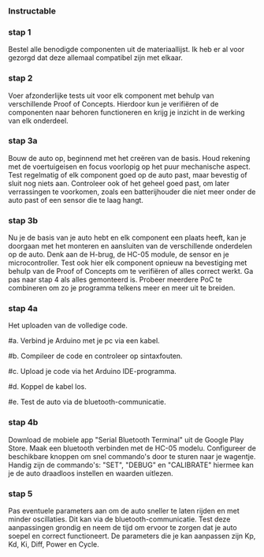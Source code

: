 ### Instructable

### stap 1

Bestel alle benodigde componenten uit de materiaallijst. Ik heb er al voor gezorgd dat deze allemaal compatibel zijn met elkaar.

### stap 2

Voer afzonderlijke tests uit voor elk component met behulp van verschillende Proof of Concepts. Hierdoor kun je verifiëren of de componenten naar behoren functioneren en krijg je inzicht in de werking van elk onderdeel.

### stap 3a

Bouw de auto op, beginnend met het creëren van de basis. Houd rekening met de voertuigeisen en focus voorlopig op het puur mechanische aspect. Test regelmatig of elk component goed op de auto past, maar bevestig of sluit nog niets aan. Controleer ook of het geheel goed past, om later verrassingen te voorkomen, zoals een batterijhouder die niet meer onder de auto past of een sensor die te laag hangt.
 
### stap 3b

Nu je de basis van je auto hebt en elk component een plaats heeft, kan je doorgaan met het monteren en aansluiten van de verschillende onderdelen op de auto. Denk aan de H-brug, de HC-05 module, de sensor en je microcontroller. Test ook hier elk component opnieuw na bevestiging met behulp van de Proof of Concepts om te verifiëren of alles correct werkt. Ga pas naar stap 4 als alles gemonteerd is. Probeer meerdere PoC te combineren om zo je programma telkens meer en meer uit te breiden.

### stap 4a

Het uploaden van de volledige code.

#a. Verbind je Arduino met je pc via een kabel.

#b. Compileer de code en controleer op sintaxfouten.

#c. Upload je code via het Arduino IDE-programma.

#d. Koppel de kabel los.

#e. Test de auto via de bluetooth-communicatie.

### stap 4b

Download de mobiele app "Serial Bluetooth Terminal" uit de Google Play Store. Maak een bluetooth verbinden met de HC-05 modelu. Configureer de beschikbare knoppen om snel commando's door te sturen naar je wagentje. Handig zijn de commando's: "SET", "DEBUG" en "CALIBRATE" hiermee kan je de auto draadloos instellen en waarden uitlezen.

### stap 5 

Pas eventuele parameters aan om de auto sneller te laten rijden en met minder oscillaties. Dit kan via de bluetooth-communicatie. Test deze aanpassingen grondig en neem de tijd om ervoor te zorgen dat je auto soepel en correct functioneert. De parameters die je kan aanpassen zijn Kp, Kd, Ki, Diff, Power en Cycle.

